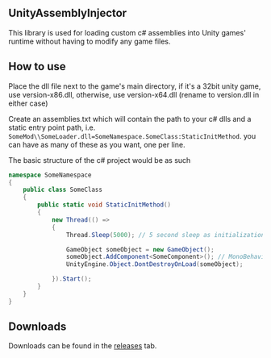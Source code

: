 ## UnityAssemblyInjector
This library is used for loading custom c# assemblies into Unity games' runtime without having to modify any game files.


## How to use
Place the dll file next to the game's main directory, if it's a 32bit unity game, use version-x86.dll, otherwise, use version-x64.dll (rename to version.dll in either case)

Create an assemblies.txt which will contain the path to your c# dlls and a static entry point path, i.e. `SomeMod\\SomeLoader.dll=SomeNamespace.SomeClass:StaticInitMethod`. you can have as many of these as you want, one per line.

The basic structure of the c# project would be as such
```csharp
namespace SomeNamespace
{
    public class SomeClass
    {
        public static void StaticInitMethod()
        {
            new Thread(() =>
            {
                Thread.Sleep(5000); // 5 second sleep as initialization occurs *really* early

                GameObject someObject = new GameObject();
                someObject.AddComponent<SomeComponent>(); // MonoBehaviour
                UnityEngine.Object.DontDestroyOnLoad(someObject);

            }).Start();
        }
    }
}
```

## Downloads
Downloads can be found in the [releases](https://github.com/avail/UnityAssemblyInjector/releases) tab.